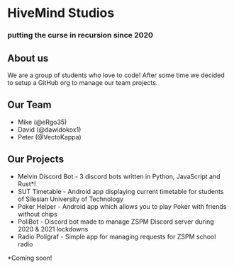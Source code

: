 # HiveMind Studios
### putting the curse in recursion since 2020

## About us
We are a group of students who love to code!
After some time we decided to setup a GitHub org to manage our team projects.

## Our Team
 - Mike (@eRgo35)
 - David (@dawidokox1) 
 - Peter (@VectoKappa)

## Our Projects
 - Melvin Discord Bot - 3 discord bots written in Python, JavaScript and Rust*! 
 - SUT Timetable - Android app displaying current timetable for students of Silesian University of Technology
 - Poker Helper - Android app which allows you to play Poker with friends without chips
 - PoliBot - Discord bot made to manage ZSPM Discord server during 2020 & 2021 lockdowns
 - Radio Poligraf - Simple app for managing requests for ZSPM school radio
 
 *Coming soon!
